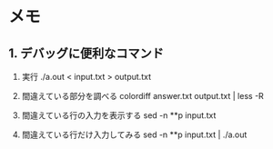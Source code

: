 # メモ
## 1. デバッグに便利なコマンド
1. 実行
   ./a.out < input.txt > output.txt
   
2. 間違えている部分を調べる
   colordiff answer.txt output.txt | less -R
   
3. 間違えている行の入力を表示する
   sed -n **p input.txt
   
4. 間違えている行だけ入力してみる
   sed -n **p input.txt | ./a.out